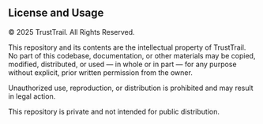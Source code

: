 ## License and Usage

©️ 2025 TrustTrail. All Rights Reserved.

This repository and its contents are the intellectual property of TrustTrail.  
No part of this codebase, documentation, or other materials may be copied, modified, distributed, or used — in whole or in part — for any purpose without explicit, prior written permission from the owner.

Unauthorized use, reproduction, or distribution is prohibited and may result in legal action.

This repository is private and not intended for public distribution.
